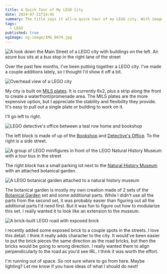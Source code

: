 ```yaml
---
title: A Quick Tour of My LEGO City
date: 2024-07-21T14:45
summary: The title says it all—a quick tour of my LEGO city. With images!
tags:
  - LEGO
published: true
ogImage: og-image/IMG_8674.jpg
---
```

![A look down the Main Street of a LEGO city with buildings on the left. An azure bus sits at a bus stop in the right lane of the street](https://blog.warnick.me/IMG_8673.jpg)

Over the past few months, I've been putting together a LEGO city. I've made a couple additions lately, so I thought I'd show it off a bit.

![Overhead view of a LEGO city](https://blog.warnick.me/IMG_8681.jpg)

My city is built on [MILS plates](https://www.abellon.net/MILS/). It is currently 6x2, plus a strip along the front to create a waterfront/promenade area. The MILS plates are the more expensive option, but I appreciate the stability and flexibility they provide. It's easy to pull out a single plate or building to work on it.

I'll go left to right.

![LEGO detective's office between a teal row home and bookshop](https://blog.warnick.me/IMG_8672.jpg)

The left block is made of up of the [Bookshop](https://www.lego.com/en-us/product/bookshop-10270) and [Detective's Office](https://www.lego.com/en-us/product/detective-s-office-10246). To the right is a side street.

![A group of LEGO minifigures in front of the LEGO Natural History Museum with a tour bus in the street](https://blog.warnick.me/IMG_8671.jpg)

The right block has a small parking lot next to the [Natural History Museum](https://www.lego.com/en-us/product/natural-history-museum-10326) with an attached botanical garden.

![A LEGO botanical garden attached to a natural history museum](https://blog.warnick.me/IMG_8678.jpg)

The botanical garden is mostly my own creation made of 2 sets of the [Botanical Garden](https://www.lego.com/en-us/product/botanical-garden-41757) set and some additional parts. While I didn't use all the parts from the second set, it was probably easier than figuring out all the additional parts I'd need first. But it was fun to figure out how to modularize this set. I really wanted it to look like an extension to the museum.

![A brick-built LEGO road with exposed brick](https://blog.warnick.me/IMG_8676.jpg)

I recently added some exposed brick to a couple spots in the streets. I love this detail. I think it really adds character to the city. It would've been easier to put the brick pieces the same direction as the road bricks, but then the bricks would be going to wrong direction. I really wanted them to align perpendicularly to the road as you'd see IRL. I think it was worth the effort.

I'm running out of space. So not sure where to go from here. Maybe lighting? Let me know if you have ideas of what I should do next!
